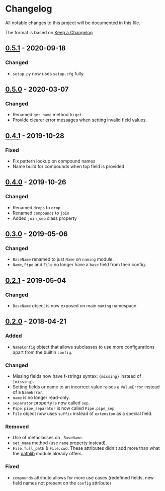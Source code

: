 # Changelog
All notable changes to this project will be documented in this file.

The format is based on [Keep a Changelog](http://keepachangelog.com/en/1.0.0/)

## [0.5.1](https://github.com/chrizzFTD/naming/releases/tag/Release-0.5.1) - 2020-09-18
### Changed
- `setup.py` now uses `setup.cfg` fully.

## [0.5.0](https://github.com/chrizzFTD/naming/releases/tag/Release-0.5.0) - 2020-03-07
### Changed
- Renamed `get_name` method to `get`.
- Provide clearer error messages when setting invalid field values.

## [0.4.1](https://github.com/chrizzFTD/naming/releases/tag/Release-0.4.1) - 2019-10-28
### Fixed
- Fix pattern lookup on compound names
- Name build for compounds when top field is provided

## [0.4.0](https://github.com/chrizzFTD/naming/releases/tag/Release-0.4.0) - 2019-10-26
### Changed
- Renamed `drops` to `drop`
- Renamed `compounds` to `join`
- Added `join_sep` class property

## [0.3.0](https://github.com/chrizzFTD/naming/releases/tag/Release-0.3.0) - 2019-05-06
### Changed
- `BaseName` renamed to just `Name` on `naming` module.
- `Name`, `Pipe` and `File` no longer have a `base` field from their config.

## [0.2.1](https://github.com/chrizzFTD/naming/releases/tag/Release-0.2.1) - 2019-05-04
### Changed
- `BaseName` object is now exposed on main `naming` namespace.

## [0.2.0](https://github.com/chrizzFTD/naming/releases/tag/Release-0.2.0) - 2018-04-21
### Added
- `NameConfig` object that allows subclasses to use more configurations apart from the builtin `config`.

### Changed
- Missing fields now have f-strings syntax: `{missing}` instead of `[missing]`.
- Setting fields or name to an incorrect value raises a `ValueError` instead of a `NameError`.
- `name` is no longer read-only.
- `separator` property is now called `sep`.
- `Pipe.pipe_separator` is now called `Pipe.pipe_sep`
- `File` object now uses `suffix` instead of `extension` as a special field.

### Removed
- Use of metaclasses on `_BaseName`.
- `set_name` method (use `name` property instead).
- `File.full_path` & `File.cwd`. These attributes didn't add more than what the [pathlib](https://docs.python.org/3/library/pathlib.html) module already offers.

### Fixed
- `compounds` attribute allows for more use cases (redefined fields, new field names not present on the `config` attribute)
